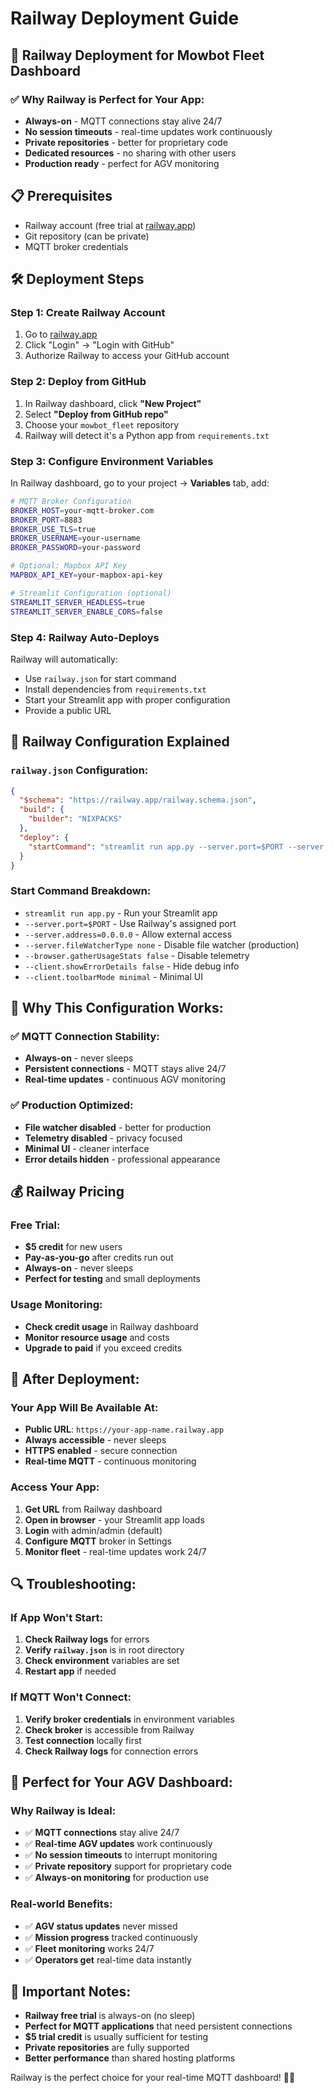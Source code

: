 # Railway Deployment Guide

## 🚀 Railway Deployment for Mowbot Fleet Dashboard

### **✅ Why Railway is Perfect for Your App:**
- **Always-on** - MQTT connections stay alive 24/7
- **No session timeouts** - real-time updates work continuously
- **Private repositories** - better for proprietary code
- **Dedicated resources** - no sharing with other users
- **Production ready** - perfect for AGV monitoring

## 📋 Prerequisites

- Railway account (free trial at [railway.app](https://railway.app))
- Git repository (can be private)
- MQTT broker credentials

## 🛠️ Deployment Steps

### **Step 1: Create Railway Account**
1. Go to [railway.app](https://railway.app)
2. Click "Login" → "Login with GitHub"
3. Authorize Railway to access your GitHub account

### **Step 2: Deploy from GitHub**
1. In Railway dashboard, click **"New Project"**
2. Select **"Deploy from GitHub repo"**
3. Choose your `mowbot_fleet` repository
4. Railway will detect it's a Python app from `requirements.txt`

### **Step 3: Configure Environment Variables**
In Railway dashboard, go to your project → **Variables** tab, add:

```bash
# MQTT Broker Configuration
BROKER_HOST=your-mqtt-broker.com
BROKER_PORT=8883
BROKER_USE_TLS=true
BROKER_USERNAME=your-username
BROKER_PASSWORD=your-password

# Optional: Mapbox API Key
MAPBOX_API_KEY=your-mapbox-api-key

# Streamlit Configuration (optional)
STREAMLIT_SERVER_HEADLESS=true
STREAMLIT_SERVER_ENABLE_CORS=false
```

### **Step 4: Railway Auto-Deploys**
Railway will automatically:
- Use `railway.json` for start command
- Install dependencies from `requirements.txt`
- Start your Streamlit app with proper configuration
- Provide a public URL

## 🔧 **Railway Configuration Explained**

### **`railway.json` Configuration:**
```json
{
  "$schema": "https://railway.app/railway.schema.json",
  "build": {
    "builder": "NIXPACKS"
  },
  "deploy": {
    "startCommand": "streamlit run app.py --server.port=$PORT --server.address=0.0.0.0 --server.fileWatcherType none --browser.gatherUsageStats false --client.showErrorDetails false --client.toolbarMode minimal"
  }
}
```

### **Start Command Breakdown:**
- `streamlit run app.py` - Run your Streamlit app
- `--server.port=$PORT` - Use Railway's assigned port
- `--server.address=0.0.0.0` - Allow external access
- `--server.fileWatcherType none` - Disable file watcher (production)
- `--browser.gatherUsageStats false` - Disable telemetry
- `--client.showErrorDetails false` - Hide debug info
- `--client.toolbarMode minimal` - Minimal UI

## 🎯 **Why This Configuration Works:**

### **✅ MQTT Connection Stability:**
- **Always-on** - never sleeps
- **Persistent connections** - MQTT stays alive 24/7
- **Real-time updates** - continuous AGV monitoring

### **✅ Production Optimized:**
- **File watcher disabled** - better for production
- **Telemetry disabled** - privacy focused
- **Minimal UI** - cleaner interface
- **Error details hidden** - professional appearance

## 💰 **Railway Pricing**

### **Free Trial:**
- **$5 credit** for new users
- **Pay-as-you-go** after credits run out
- **Always-on** - never sleeps
- **Perfect for testing** and small deployments

### **Usage Monitoring:**
- **Check credit usage** in Railway dashboard
- **Monitor resource usage** and costs
- **Upgrade to paid** if you exceed credits

## 🚀 **After Deployment:**

### **Your App Will Be Available At:**
- **Public URL**: `https://your-app-name.railway.app`
- **Always accessible** - never sleeps
- **HTTPS enabled** - secure connection
- **Real-time MQTT** - continuous monitoring

### **Access Your App:**
1. **Get URL** from Railway dashboard
2. **Open in browser** - your Streamlit app loads
3. **Login** with admin/admin (default)
4. **Configure MQTT** broker in Settings
5. **Monitor fleet** - real-time updates work 24/7

## 🔍 **Troubleshooting:**

### **If App Won't Start:**
1. **Check Railway logs** for errors
2. **Verify `railway.json`** is in root directory
3. **Check environment** variables are set
4. **Restart app** if needed

### **If MQTT Won't Connect:**
1. **Verify broker credentials** in environment variables
2. **Check broker** is accessible from Railway
3. **Test connection** locally first
4. **Check Railway logs** for connection errors

## 🎯 **Perfect for Your AGV Dashboard:**

### **Why Railway is Ideal:**
- ✅ **MQTT connections** stay alive 24/7
- ✅ **Real-time AGV updates** work continuously
- ✅ **No session timeouts** to interrupt monitoring
- ✅ **Private repository** support for proprietary code
- ✅ **Always-on monitoring** for production use

### **Real-world Benefits:**
- ✅ **AGV status updates** never missed
- ✅ **Mission progress** tracked continuously
- ✅ **Fleet monitoring** works 24/7
- ✅ **Operators get** real-time data instantly

## 🚨 **Important Notes:**

- **Railway free trial** is always-on (no sleep)
- **Perfect for MQTT applications** that need persistent connections
- **$5 trial credit** is usually sufficient for testing
- **Private repositories** are fully supported
- **Better performance** than shared hosting platforms

Railway is the perfect choice for your real-time MQTT dashboard! 🚀✨
